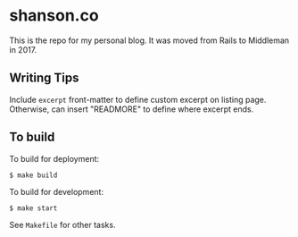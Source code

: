 # shanson.co

This is the repo for my personal blog. It was moved from Rails to Middleman in 2017.

## Writing Tips

Include `excerpt` front-matter to define custom excerpt on listing page. Otherwise, can insert "READMORE" to define where excerpt ends.

## To build

To build for deployment:

```
$ make build
```

To build for development:

```
$ make start
```

See `Makefile` for other tasks.